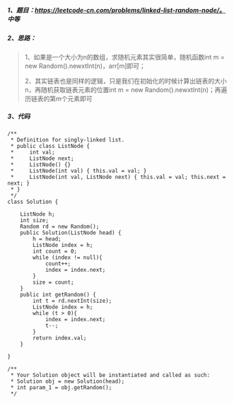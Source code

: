 ##### 1、题目：https://leetcode-cn.com/problems/linked-list-random-node/。   中等 
##### 2、思路：
> 1、如果是一个大小为n的数组，求随机元素其实很简单，随机函数int m = new Random().newxtInt(n)，arr[m]即可；
> 
> 2、其实链表也是同样的逻辑，只是我们在初始化的时候计算出链表的大小n，再随机获取链表元素的位置int m = new Random().newxtInt(n)；再遍历链表的第m个元素即可

##### 3、代码
```
/**
 * Definition for singly-linked list.
 * public class ListNode {
 *     int val;
 *     ListNode next;
 *     ListNode() {}
 *     ListNode(int val) { this.val = val; }
 *     ListNode(int val, ListNode next) { this.val = val; this.next = next; }
 * }
 */
class Solution {

    ListNode h;
    int size;
    Random rd = new Random();
    public Solution(ListNode head) {
        h = head;
        ListNode index = h;
        int count = 0;
        while (index != null){
            count++;
            index = index.next;
        }
        size = count;
    }
    public int getRandom() {
        int t = rd.nextInt(size);
        ListNode index = h;
        while (t > 0){
            index = index.next;
            t--;
        }
        return index.val;
    }

}

/**
 * Your Solution object will be instantiated and called as such:
 * Solution obj = new Solution(head);
 * int param_1 = obj.getRandom();
 */
```
